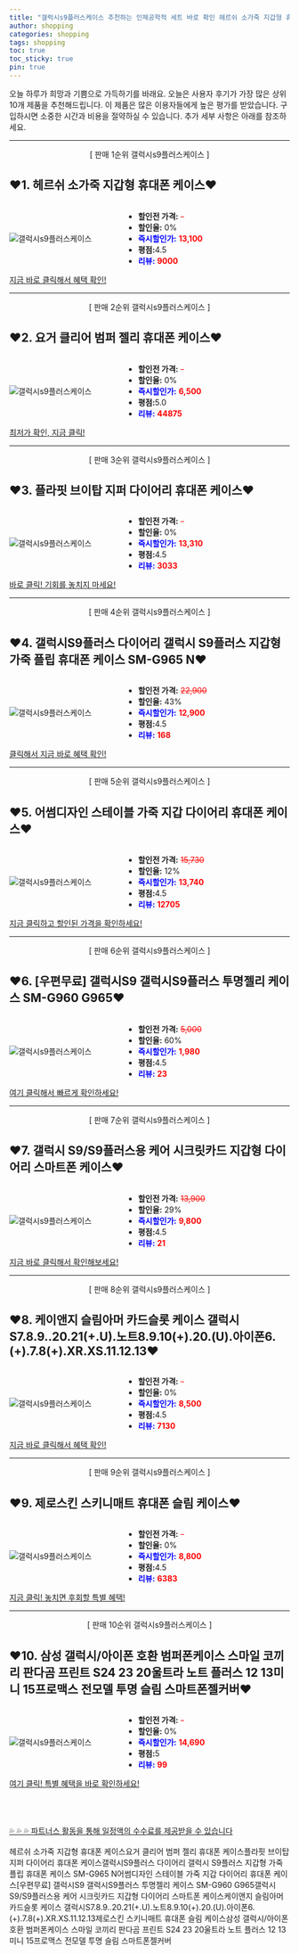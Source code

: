 ```yaml
---
title: "갤럭시s9플러스케이스 추천하는 인체공학적 세트 바로 확인 헤르쉬 소가죽 지갑형 휴대폰 케이스"
author: shopping
categories: shopping
tags: shopping
toc: true
toc_sticky: true
pin: true
---
```

오늘 하루가 희망과 기쁨으로 가득하기를 바래요. 오늘은 사용자 후기가 가장 많은 상위 10개 제품을 추천해드립니다. 이 제품은 많은 이용자들에게 높은 평가를 받았습니다. 구입하시면 소중한 시간과 비용을 절약하실 수 있습니다. 추가 세부 사항은 아래를 참조하세요.

---
<p class="toplist" style="margin: 0 auto; display: block; width: fit-content;">[ 판매 1순위 갤럭시s9플러스케이스 ]</p>

<h2><strong>❤️1. 헤르쉬 소가죽 지갑형 휴대폰 케이스❤️</strong></h2>

<div style="display: flex; align-items: center;">
    <div style="flex: 0.4;">
        <img src="https://thumbnail9.coupangcdn.com/thumbnails/remote/230x230ex/image/rs_quotation_api/ef43/93b3be0f1f15751f0557a4e5c5b874316a9bb5068905b5a372199ca73ef4.jpg" alt="갤럭시s9플러스케이스" style="max-width: 100%;">
    </div>
    <div style="flex: 0.6; margin-left: 10px;">
        <ul>
            <li><strong>할인전 가격:</strong> <del style="color: red;">-</del></li>
            <li><strong>할인율:</strong> 0%</li>
            <li><span style='color:blue'><strong>즉시할인가:</strong></span> <span style='color:red'><strong>13,100</strong></span></li>
            <li><strong>평점:</strong>4.5</li>
            <li><span style='color:blue'><strong>리뷰:</strong></span> <span style='color:red'><strong>9000</strong></span></li>
        </ul>
    </div>
</div>
<div class="center">
    <a href="https://William4Davisa.github.io?lptag=AF9450613&subid=githubio&pageKey=4690845268&traceid=V0-153&itemId=5896219331&vendorItemId=72129360006" class="myButton">
        지금 바로 클릭해서 혜택 확인!
    </a>
</div>


---
<p class="toplist" style="margin: 0 auto; display: block; width: fit-content;">[ 판매 2순위 갤럭시s9플러스케이스 ]</p>

<h2><strong>❤️2. 요거 클리어 범퍼 젤리 휴대폰 케이스❤️</strong></h2>

<div style="display: flex; align-items: center;">
    <div style="flex: 0.4;">
        <img src="https://thumbnail9.coupangcdn.com/thumbnails/remote/230x230ex/image/retail/images/3037923845705969-eda0697b-a601-406c-a747-d0f63126f775.png" alt="갤럭시s9플러스케이스" style="max-width: 100%;">
    </div>
    <div style="flex: 0.6; margin-left: 10px;">
        <ul>
            <li><strong>할인전 가격:</strong> <del style="color: red;">-</del></li>
            <li><strong>할인율:</strong> 0%</li>
            <li><span style='color:blue'><strong>즉시할인가:</strong></span> <span style='color:red'><strong>6,500</strong></span></li>
            <li><strong>평점:</strong>5.0</li>
            <li><span style='color:blue'><strong>리뷰:</strong></span> <span style='color:red'><strong>44875</strong></span></li>
        </ul>
    </div>
</div>
<div class="center">
    <a href="https://William4Davisa.github.io?lptag=AF9450613&subid=githubio&pageKey=1750127231&traceid=V0-153&itemId=2484857713&vendorItemId=74037931008" class="myButton">
        최저가 확인, 지금 클릭!
    </a>
</div>


---
<p class="toplist" style="margin: 0 auto; display: block; width: fit-content;">[ 판매 3순위 갤럭시s9플러스케이스 ]</p>

<h2><strong>❤️3. 플라핏 브이탑 지퍼 다이어리 휴대폰 케이스❤️</strong></h2>

<div style="display: flex; align-items: center;">
    <div style="flex: 0.4;">
        <img src="https://thumbnail8.coupangcdn.com/thumbnails/remote/230x230ex/image/retail/images/2020/04/03/12/0/bccfae66-fabc-40db-9d11-42b6052a68c8.jpg" alt="갤럭시s9플러스케이스" style="max-width: 100%;">
    </div>
    <div style="flex: 0.6; margin-left: 10px;">
        <ul>
            <li><strong>할인전 가격:</strong> <del style="color: red;">-</del></li>
            <li><strong>할인율:</strong> 0%</li>
            <li><span style='color:blue'><strong>즉시할인가:</strong></span> <span style='color:red'><strong>13,310</strong></span></li>
            <li><strong>평점:</strong>4.5</li>
            <li><span style='color:blue'><strong>리뷰:</strong></span> <span style='color:red'><strong>3033</strong></span></li>
        </ul>
    </div>
</div>
<div class="center">
    <a href="https://William4Davisa.github.io?lptag=AF9450613&subid=githubio&pageKey=1837067314&traceid=V0-153&itemId=6949186284&vendorItemId=74241651290" class="myButton">
        바로 클릭! 기회를 놓치지 마세요!
    </a>
</div>


---
<p class="toplist" style="margin: 0 auto; display: block; width: fit-content;">[ 판매 4순위 갤럭시s9플러스케이스 ]</p>

<h2><strong>❤️4. 갤럭시S9플러스 다이어리 갤럭시 S9플러스 지갑형 가죽 플립 휴대폰 케이스 SM-G965 N❤️</strong></h2>

<div style="display: flex; align-items: center;">
    <div style="flex: 0.4;">
        <img src="https://thumbnail9.coupangcdn.com/thumbnails/remote/230x230ex/image/vendor_inventory/16f1/ff3b0bad6cc3392797f3923ab0292aedd6c8ad4a5afc4c8a901a738b3068.jpg" alt="갤럭시s9플러스케이스" style="max-width: 100%;">
    </div>
    <div style="flex: 0.6; margin-left: 10px;">
        <ul>
            <li><strong>할인전 가격:</strong> <del style="color: red;">22,900</del></li>
            <li><strong>할인율:</strong> 43%</li>
            <li><span style='color:blue'><strong>즉시할인가:</strong></span> <span style='color:red'><strong>12,900</strong></span></li>
            <li><strong>평점:</strong>4.5</li>
            <li><span style='color:blue'><strong>리뷰:</strong></span> <span style='color:red'><strong>168</strong></span></li>
        </ul>
    </div>
</div>
<div class="center">
    <a href="https://William4Davisa.github.io?lptag=AF9450613&subid=githubio&pageKey=7885057219&traceid=V0-153&itemId=21572719676&vendorItemId=75688419469" class="myButton">
        클릭해서 지금 바로 혜택 확인!
    </a>
</div>


---
<p class="toplist" style="margin: 0 auto; display: block; width: fit-content;">[ 판매 5순위 갤럭시s9플러스케이스 ]</p>

<h2><strong>❤️5. 어썸디자인 스테이블 가죽 지갑 다이어리 휴대폰 케이스❤️</strong></h2>

<div style="display: flex; align-items: center;">
    <div style="flex: 0.4;">
        <img src="https://thumbnail6.coupangcdn.com/thumbnails/remote/230x230ex/image/vendor_inventory/ef15/c9675098cf12c7538abbb5049645badcb49705cd894eef241b42a4a89ee2.jpg" alt="갤럭시s9플러스케이스" style="max-width: 100%;">
    </div>
    <div style="flex: 0.6; margin-left: 10px;">
        <ul>
            <li><strong>할인전 가격:</strong> <del style="color: red;">15,730</del></li>
            <li><strong>할인율:</strong> 12%</li>
            <li><span style='color:blue'><strong>즉시할인가:</strong></span> <span style='color:red'><strong>13,740</strong></span></li>
            <li><strong>평점:</strong>4.5</li>
            <li><span style='color:blue'><strong>리뷰:</strong></span> <span style='color:red'><strong>12705</strong></span></li>
        </ul>
    </div>
</div>
<div class="center">
    <a href="https://William4Davisa.github.io?lptag=AF9450613&subid=githubio&pageKey=7759742085&traceid=V0-153&itemId=2272454756&vendorItemId=81038932450" class="myButton">
        지금 클릭하고 할인된 가격을 확인하세요!
    </a>
</div>


---
<p class="toplist" style="margin: 0 auto; display: block; width: fit-content;">[ 판매 6순위 갤럭시s9플러스케이스 ]</p>

<h2><strong>❤️6. [우편무료] 갤럭시S9 갤럭시S9플러스 투명젤리 케이스 SM-G960 G965❤️</strong></h2>

<div style="display: flex; align-items: center;">
    <div style="flex: 0.4;">
        <img src="https://thumbnail10.coupangcdn.com/thumbnails/remote/230x230ex/image/vendor_inventory/33f4/9e4cef5318c585ad08e6294f3600d05abe8c80f6248320bdbc51c2366dd1.jpg" alt="갤럭시s9플러스케이스" style="max-width: 100%;">
    </div>
    <div style="flex: 0.6; margin-left: 10px;">
        <ul>
            <li><strong>할인전 가격:</strong> <del style="color: red;">5,000</del></li>
            <li><strong>할인율:</strong> 60%</li>
            <li><span style='color:blue'><strong>즉시할인가:</strong></span> <span style='color:red'><strong>1,980</strong></span></li>
            <li><strong>평점:</strong>4.5</li>
            <li><span style='color:blue'><strong>리뷰:</strong></span> <span style='color:red'><strong>23</strong></span></li>
        </ul>
    </div>
</div>
<div class="center">
    <a href="https://William4Davisa.github.io?lptag=AF9450613&subid=githubio&pageKey=7928263902&traceid=V0-153&itemId=21800795007&vendorItemId=88849373593" class="myButton">
        여기 클릭해서 빠르게 확인하세요!
    </a>
</div>


---
<p class="toplist" style="margin: 0 auto; display: block; width: fit-content;">[ 판매 7순위 갤럭시s9플러스케이스 ]</p>

<h2><strong>❤️7. 갤럭시 S9/S9플러스용 케어 시크릿카드 지갑형 다이어리 스마트폰 케이스❤️</strong></h2>

<div style="display: flex; align-items: center;">
    <div style="flex: 0.4;">
        <img src="https://thumbnail10.coupangcdn.com/thumbnails/remote/230x230ex/image/vendor_inventory/images/2019/04/09/19/0/00cf7345-06e1-4591-ae34-64eee38f3423.jpg" alt="갤럭시s9플러스케이스" style="max-width: 100%;">
    </div>
    <div style="flex: 0.6; margin-left: 10px;">
        <ul>
            <li><strong>할인전 가격:</strong> <del style="color: red;">13,900</del></li>
            <li><strong>할인율:</strong> 29%</li>
            <li><span style='color:blue'><strong>즉시할인가:</strong></span> <span style='color:red'><strong>9,800</strong></span></li>
            <li><strong>평점:</strong>4.5</li>
            <li><span style='color:blue'><strong>리뷰:</strong></span> <span style='color:red'><strong>21</strong></span></li>
        </ul>
    </div>
</div>
<div class="center">
    <a href="https://William4Davisa.github.io?lptag=AF9450613&subid=githubio&pageKey=207298011&traceid=V0-153&itemId=613315110&vendorItemId=4609100209" class="myButton">
        지금 바로 클릭해서 확인해보세요!
    </a>
</div>


---
<p class="toplist" style="margin: 0 auto; display: block; width: fit-content;">[ 판매 8순위 갤럭시s9플러스케이스 ]</p>

<h2><strong>❤️8. 케이앤지 슬림아머 카드슬롯 케이스 갤럭시S7.8.9..20.21(+.U).노트8.9.10(+).20.(U).아이폰6.(+).7.8(+).XR.XS.11.12.13❤️</strong></h2>

<div style="display: flex; align-items: center;">
    <div style="flex: 0.4;">
        <img src="https://thumbnail8.coupangcdn.com/thumbnails/remote/230x230ex/image/vendor_inventory/6467/2bed1cdf2dbc21899b22ca6c0d590c682f9275b2665f3ad3879948946622.jpg" alt="갤럭시s9플러스케이스" style="max-width: 100%;">
    </div>
    <div style="flex: 0.6; margin-left: 10px;">
        <ul>
            <li><strong>할인전 가격:</strong> <del style="color: red;">-</del></li>
            <li><strong>할인율:</strong> 0%</li>
            <li><span style='color:blue'><strong>즉시할인가:</strong></span> <span style='color:red'><strong>8,500</strong></span></li>
            <li><strong>평점:</strong>4.5</li>
            <li><span style='color:blue'><strong>리뷰:</strong></span> <span style='color:red'><strong>7130</strong></span></li>
        </ul>
    </div>
</div>
<div class="center">
    <a href="https://William4Davisa.github.io?lptag=AF9450613&subid=githubio&pageKey=6797972873&traceid=V0-153&itemId=5053999658&vendorItemId=79320904034" class="myButton">
        지금 바로 클릭해서 혜택 확인!
    </a>
</div>


---
<p class="toplist" style="margin: 0 auto; display: block; width: fit-content;">[ 판매 9순위 갤럭시s9플러스케이스 ]</p>

<h2><strong>❤️9. 제로스킨 스키니매트 휴대폰 슬림 케이스❤️</strong></h2>

<div style="display: flex; align-items: center;">
    <div style="flex: 0.4;">
        <img src="https://thumbnail9.coupangcdn.com/thumbnails/remote/230x230ex/image/retail/images/2020/01/28/18/8/4f74ee97-c960-489b-832e-2922b40e376b.jpg" alt="갤럭시s9플러스케이스" style="max-width: 100%;">
    </div>
    <div style="flex: 0.6; margin-left: 10px;">
        <ul>
            <li><strong>할인전 가격:</strong> <del style="color: red;">-</del></li>
            <li><strong>할인율:</strong> 0%</li>
            <li><span style='color:blue'><strong>즉시할인가:</strong></span> <span style='color:red'><strong>8,800</strong></span></li>
            <li><strong>평점:</strong>4.5</li>
            <li><span style='color:blue'><strong>리뷰:</strong></span> <span style='color:red'><strong>6383</strong></span></li>
        </ul>
    </div>
</div>
<div class="center">
    <a href="https://William4Davisa.github.io?lptag=AF9450613&subid=githubio&pageKey=1223603023&traceid=V0-153&itemId=2215296306&vendorItemId=70213052101" class="myButton">
        지금 클릭! 놓치면 후회할 특별 혜택!
    </a>
</div>


---
<p class="toplist" style="margin: 0 auto; display: block; width: fit-content;">[ 판매 10순위 갤럭시s9플러스케이스 ]</p>

<h2><strong>❤️10. 삼성 갤럭시/아이폰 호환 범퍼폰케이스 스마일 코끼리 판다곰 프린트 S24 23 20울트라 노트 플러스 12 13미니 15프로맥스 전모델 투명 슬림 스마트폰젤커버❤️</strong></h2>

<div style="display: flex; align-items: center;">
    <div style="flex: 0.4;">
        <img src="https://thumbnail6.coupangcdn.com/thumbnails/remote/230x230ex/image/vendor_inventory/df86/d9d2bc8ac9b8d81c18abde241b1dfa0e176d31edebea440b4fded4d9a926.jpg" alt="갤럭시s9플러스케이스" style="max-width: 100%;">
    </div>
    <div style="flex: 0.6; margin-left: 10px;">
        <ul>
            <li><strong>할인전 가격:</strong> <del style="color: red;">-</del></li>
            <li><strong>할인율:</strong> 0%</li>
            <li><span style='color:blue'><strong>즉시할인가:</strong></span> <span style='color:red'><strong>14,690</strong></span></li>
            <li><strong>평점:</strong>5</li>
            <li><span style='color:blue'><strong>리뷰:</strong></span> <span style='color:red'><strong>99</strong></span></li>
        </ul>
    </div>
</div>
<div class="center">
    <a href="https://William4Davisa.github.io?lptag=AF9450613&subid=githubio&pageKey=8205204640&traceid=V0-153&itemId=23533196857&vendorItemId=90559469123" class="myButton">
        여기 클릭! 특별 혜택을 바로 확인하세요!
    </a>
</div>

<br><br><br>[💦 💦 💦 파트너스 활동을 통해 일정액의 수수료를 제공받을 수 있습니다](https://link.coupang.com/a/bcpT2c)<br><br>헤르쉬 소가죽 지갑형 휴대폰 케이스요거 클리어 범퍼 젤리 휴대폰 케이스플라핏 브이탑 지퍼 다이어리 휴대폰 케이스갤럭시S9플러스 다이어리 갤럭시 S9플러스 지갑형 가죽 플립 휴대폰 케이스 SM-G965 N어썸디자인 스테이블 가죽 지갑 다이어리 휴대폰 케이스[우편무료] 갤럭시S9 갤럭시S9플러스 투명젤리 케이스 SM-G960 G965갤럭시 S9/S9플러스용 케어 시크릿카드 지갑형 다이어리 스마트폰 케이스케이앤지 슬림아머 카드슬롯 케이스 갤럭시S7.8.9..20.21(+.U).노트8.9.10(+).20.(U).아이폰6.(+).7.8(+).XR.XS.11.12.13제로스킨 스키니매트 휴대폰 슬림 케이스삼성 갤럭시/아이폰 호환 범퍼폰케이스 스마일 코끼리 판다곰 프린트 S24 23 20울트라 노트 플러스 12 13미니 15프로맥스 전모델 투명 슬림 스마트폰젤커버